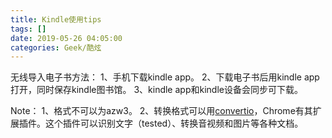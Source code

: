 ```yaml
---
title: Kindle使用tips
tags: []
date: 2019-05-26 04:05:00
categories: Geek/酷炫
---
```


无线导入电子书方法：
1、手机下载kindle app。
2、下载电子书后用kindle app打开，同时保存kindle图书馆。
3、kindle app和kindle设备会同步可下载。

Note：
1、格式不可以为azw3。
2、转换格式可以用[convertio](https://convertio.co/zh/)，Chrome有其扩展插件。这个插件可以识别文字（tested）、转换音视频和图片等各种文档。